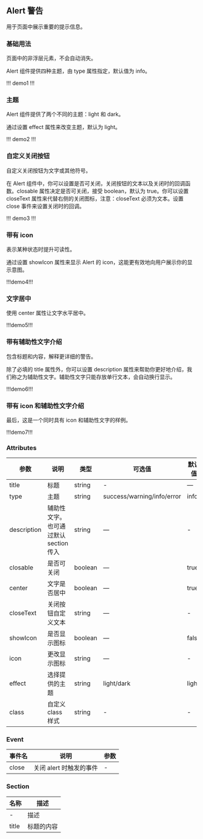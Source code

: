 ## Alert 警告

用于页面中展示重要的提示信息。

### 基础用法

页面中的非浮层元素，不会自动消失。

Alert 组件提供四种主题，由 type 属性指定，默认值为 info。

!!! demo1 !!!

### 主题

Alert 组件提供了两个不同的主题：light 和 dark。

通过设置 effect 属性来改变主题，默认为 light。

!!! demo2 !!!

### 自定义关闭按钮

自定义关闭按钮为文字或其他符号。

在 Alert 组件中，你可以设置是否可关闭，关闭按钮的文本以及关闭时的回调函数。closable 属性决定是否可关闭，接受 boolean，默认为 true。你可以设置 closeText 属性来代替右侧的关闭图标，注意：closeText 必须为文本。设置 close 事件来设置关闭时的回调。

!!! demo3 !!!

### 带有 icon

表示某种状态时提升可读性。

通过设置 showIcon 属性来显示 Alert 的 icon，这能更有效地向用户展示你的显示意图。

!!!demo4!!!

### 文字居中

使用 center 属性让文字水平居中。

!!!demo5!!!

### 带有辅助性文字介绍

包含标题和内容，解释更详细的警告。

除了必填的 title 属性外，你可以设置 description 属性来帮助你更好地介绍，我们称之为辅助性文字。辅助性文字只能存放单行文本，会自动换行显示。

!!!demo6!!!

### 带有 icon 和辅助性文字介绍

最后，这是一个同时具有 icon 和辅助性文字的样例。

!!!demo7!!!

### Attributes

| 参数        | 说明                                  | 类型    | 可选值                     | 默认值 |
| ----------- | ------------------------------------- | ------- | -------------------------- | ------ |
| title       | 标题                                  | string  | -                          | —      |
| type        | 主题                                  | string  | success/warning/info/error | info   |
| description | 辅助性文字。也可通过默认 section 传入 | string  | —                          | -      |
| closable    | 是否可关闭                            | boolean | —                          | true   |
| center      | 文字是否居中                          | boolean | —                          | true   |
| closeText   | 关闭按钮自定义文本                    | string  | —                          | -      |
| showIcon    | 是否显示图标                          | boolean | —                          | false  |
| icon        | 更改显示图标                          | string  | —                          | -      |
| effect      | 选择提供的主题                        | string  | light/dark                 | light  |
| class       | 自定义 class 样式                     | string  | -                          | -      |

### Event

| 事件名 | 说明                    | 参数 |
| ------ | ----------------------- | ---- |
| close  | 关闭 alert 时触发的事件 | -    |

### Section

| 名称  | 描述       |
| ----- | ---------- |
| -     | 描述       |
| title | 标题的内容 |
